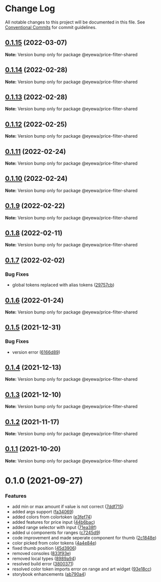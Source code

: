 # Change Log

All notable changes to this project will be documented in this file.
See [Conventional Commits](https://conventionalcommits.org) for commit guidelines.

## [0.1.15](https://github.com/GunjanjainEyewa/fe-core/compare/@eyewa/price-filter-shared@0.1.14...@eyewa/price-filter-shared@0.1.15) (2022-03-07)

**Note:** Version bump only for package @eyewa/price-filter-shared





## [0.1.14](https://github.com/GunjanjainEyewa/fe-core/compare/@eyewa/price-filter-shared@0.1.13...@eyewa/price-filter-shared@0.1.14) (2022-02-28)

**Note:** Version bump only for package @eyewa/price-filter-shared





## [0.1.13](https://github.com/GunjanjainEyewa/fe-core/compare/@eyewa/price-filter-shared@0.1.12...@eyewa/price-filter-shared@0.1.13) (2022-02-28)

**Note:** Version bump only for package @eyewa/price-filter-shared





## [0.1.12](https://github.com/GunjanjainEyewa/fe-core/compare/@eyewa/price-filter-shared@0.1.11...@eyewa/price-filter-shared@0.1.12) (2022-02-25)

**Note:** Version bump only for package @eyewa/price-filter-shared





## [0.1.11](https://github.com/GunjanjainEyewa/fe-core/compare/@eyewa/price-filter-shared@0.1.10...@eyewa/price-filter-shared@0.1.11) (2022-02-24)

**Note:** Version bump only for package @eyewa/price-filter-shared





## [0.1.10](https://github.com/GunjanjainEyewa/fe-core/compare/@eyewa/price-filter-shared@0.1.9...@eyewa/price-filter-shared@0.1.10) (2022-02-24)

**Note:** Version bump only for package @eyewa/price-filter-shared





## [0.1.9](https://github.com/GunjanjainEyewa/fe-core/compare/@eyewa/price-filter-shared@0.1.8...@eyewa/price-filter-shared@0.1.9) (2022-02-22)

**Note:** Version bump only for package @eyewa/price-filter-shared





## [0.1.8](https://github.com/GunjanjainEyewa/fe-core/compare/@eyewa/price-filter-shared@0.1.7...@eyewa/price-filter-shared@0.1.8) (2022-02-11)

**Note:** Version bump only for package @eyewa/price-filter-shared





## [0.1.7](https://github.com/GunjanjainEyewa/fe-core/compare/@eyewa/price-filter-shared@0.1.6...@eyewa/price-filter-shared@0.1.7) (2022-02-02)


### Bug Fixes

* global tokens replaced with alias tokens ([29757cb](https://github.com/GunjanjainEyewa/fe-core/commit/29757cbe32b3857a75bba3267ceacb11ce2c9088))





## [0.1.6](https://github.com/GunjanjainEyewa/fe-core/compare/@eyewa/price-filter-shared@0.1.5...@eyewa/price-filter-shared@0.1.6) (2022-01-24)

**Note:** Version bump only for package @eyewa/price-filter-shared





## [0.1.5](https://github.com/GunjanjainEyewa/fe-core/compare/@eyewa/price-filter-shared@0.1.4...@eyewa/price-filter-shared@0.1.5) (2021-12-31)


### Bug Fixes

* version error ([6166d89](https://github.com/GunjanjainEyewa/fe-core/commit/6166d893663e397534dbc75c7bd017285bf2719b))





## [0.1.4](https://github.com/GunjanjainEyewa/fe-core/compare/@eyewa/price-filter-shared@0.1.3...@eyewa/price-filter-shared@0.1.4) (2021-12-13)

**Note:** Version bump only for package @eyewa/price-filter-shared





## [0.1.3](https://github.com/GunjanjainEyewa/fe-core/compare/@eyewa/price-filter-shared@0.1.2...@eyewa/price-filter-shared@0.1.3) (2021-12-10)

**Note:** Version bump only for package @eyewa/price-filter-shared





## [0.1.2](https://github.com/GunjanjainEyewa/fe-core/compare/@eyewa/price-filter-shared@0.1.1...@eyewa/price-filter-shared@0.1.2) (2021-11-17)

**Note:** Version bump only for package @eyewa/price-filter-shared





## [0.1.1](https://github.com/GunjanjainEyewa/fe-core/compare/@eyewa/price-filter-shared@0.1.0...@eyewa/price-filter-shared@0.1.1) (2021-10-20)

**Note:** Version bump only for package @eyewa/price-filter-shared





# 0.1.0 (2021-09-27)


### Features

* add min or max amount if value is not correct ([7ddf715](https://github.com/GunjanjainEyewa/fe-core/commit/7ddf71583cb6351dfe1a00cd64c56f6ee56f3e27))
* added args support ([fa34069](https://github.com/GunjanjainEyewa/fe-core/commit/fa34069e51f19b103ff40a358a311fafbe257454))
* added colors from colortoken ([e3fef74](https://github.com/GunjanjainEyewa/fe-core/commit/e3fef746a8537cbad6a3454506ab91db18b4b7b2))
* added features for price input ([44b6bac](https://github.com/GunjanjainEyewa/fe-core/commit/44b6bac163a82306a04e33222d6fa9460395b4c5))
* added range selector with input ([71ea38f](https://github.com/GunjanjainEyewa/fe-core/commit/71ea38fa5ce721d4b1b51e25d8ab439f84d0873d))
* added ui components for ranges ([c7245d9](https://github.com/GunjanjainEyewa/fe-core/commit/c7245d9c53e496d880a937aa99d1cdeb2a5d844b))
* code improvement and made seperate component for thumb ([2c1848e](https://github.com/GunjanjainEyewa/fe-core/commit/2c1848e744d040d3f463a2fff42e56a190a0fa6b))
* color picked from color tokens ([4a4e84e](https://github.com/GunjanjainEyewa/fe-core/commit/4a4e84e2901797620031382877ac1289eae79a55))
* fixed thumb position ([45d3906](https://github.com/GunjanjainEyewa/fe-core/commit/45d3906708088355d238750726a0bd971e6a9444))
* removed consoles ([833f93e](https://github.com/GunjanjainEyewa/fe-core/commit/833f93ea6c064f766abb7b2051cce2fb5a7d9e15))
* removed local types ([8989a94](https://github.com/GunjanjainEyewa/fe-core/commit/8989a94747d7dac9b3e324e919e49597d21833eb))
* resolved build error ([3800371](https://github.com/GunjanjainEyewa/fe-core/commit/380037134192330406654f6aa9508de5ae6138bb))
* resolved color token imports error on range and art widget ([93e18cc](https://github.com/GunjanjainEyewa/fe-core/commit/93e18cc798345d88bcf161924ff82204a0385164))
* storybook enhancements ([ab790a4](https://github.com/GunjanjainEyewa/fe-core/commit/ab790a4550c6dd60685a8f96bcf4385e8391ef53))
